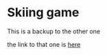 # Skiing game 
This is a backup to the other one

the link to that one is [here](https://rawgit.com/Brendenvski/Game/code/skiGame%20(2)%20(2)/GameQuery%20Project%20Template%20v5.2/display.html)
